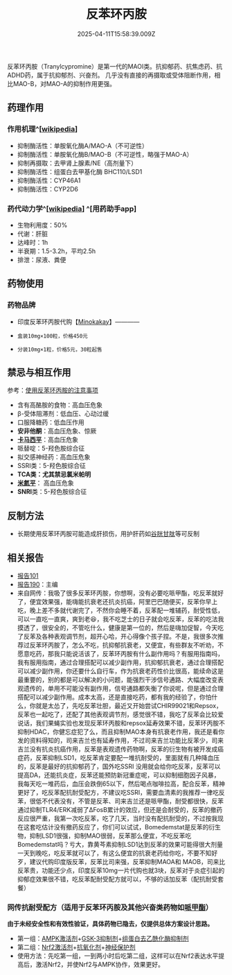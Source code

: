 ﻿---
title: 反苯环丙胺
description: 
published: true
date: 2025-04-11T15:58:39.009Z
tags: 
editor: markdown
dateCreated: 2025-04-11T15:58:34.573Z
---

反苯环丙胺（Tranylcypromine）是第一代的MAOI类。抗抑郁药、抗焦虑药、抗ADHD药，属于抗抑郁剂、兴奋剂。
几乎没有直接的再摄取或受体阻断作用，相比MAO-B，对MAO-A的抑制作用更强。

## 药理作用
### 作用机理^[[wikipedia](https://en.wikipedia.org/wiki/Tranylcypromine#Pharmacology)]
- 抑制酶活性：单胺氧化酶A/MAO-A（不可逆性）
- 抑制酶活性：单胺氧化酶B/MAO-B（不可逆性，略强于MAO-A）
- 抑制再摄取：去甲肾上腺素/NE（高剂量下）
- 抑制酶活性：组蛋白去甲基化酶 BHC110/LSD1
- 抑制酶活性：CYP46A1
- 抑制酶活性：CYP2D6
### 药代动力学^[[wikipedia](https://en.wikipedia.org/wiki/Tranylcypromine)] ^[用药助手app]
- 生物利用度：50%
- 代谢：肝脏
- 达峰时：1h
- 半衰期：1.5-3.2h，平均2.5h
- 排泄：尿液、粪便
## 药物使用
### 药物品牌
- 印度反苯环丙胺代购【[Minokakay](https://x.com/Minokakay)】————
-     盒装10mg×100粒，价格450元
-     分装10mg×1粒，价格5元，30粒起售
## 禁忌与相互作用
参考：[使用反苯环丙胺的注意事项](https://mp.weixin.qq.com/s/gVFmPiA3qmcQuuq65qiUlQ)
- 含有高酪胺的食物：高血压危象
- β-受体阻滞剂：低血压、心动过缓
- 口服降糖药：低血压作用
- **安非他酮**：高血压危象、惊厥
- **[卡马西平](/drug/CBZ)**：高血压危象
- 哌替啶：5-羟色胺综合征
- 拟交感神经药：高血压危象
- SSRI类：5-羟色胺综合征
- **TCA类：尤其禁忌氯米帕明**
- **[米氮平](/drug/米氮平)**： 高血压危象
- **SNRI**类：5-羟色胺综合征
## 反制方法
- 长期使用反苯环丙胺可能造成肝损伤，用护肝药如[谷胱甘肽](/drug/GSH)等可反制
## 相关报告
- [报告101](/report/RP101/)
- [报告190](/report/RP190/)：主编
- 来自网传：我吸了很多反苯环丙胺，你想啊，没有必要吃哌甲酯，吃反苯就好了，便宜效果强，能嗨能抗衰老还抗炎抗癌，阿里巴巴随便买，反苯你早上吃，晚上差不多就代谢完了，不然你会睡不着，反苯配一堆辅药，耐受性低，可以一直吃一直爽，爽到老😆，我不吃芝士的日子就会吃反苯，反苯的吃法我摸透了，很安全的，不管吃什么，健康是第一位的，然后是嗨加促智，今天吃了反苯及各种表观调节剂，超开心哈，开心得像个孩子捏。不是，我很多次推荐过反苯环丙胺了，怎么不吃，抗抑郁抗衰老，又便宜，有些群友不听劝，不愿意吃药，那我只能说活该了，反苯环丙胺有什么副作用吗？有服用指南吗，我有服用指南，通过合理搭配可以减少副作用，抗抑郁抗衰老，通过合理搭配可以减少副作用，你还要什么自行车，作为抗衰老药性价比很高，能续命这是最重要的，别的都是可以解决的小问题，能强烈干涉信号通路、大幅度改变表观遗传的，单用不可能没有副作用，信号通路都失衡了你说呢，但是通过合理搭配可以减少副作用。成本太高，还是直接吃药，都有我的经验了，你怕什么，你就是太怂了，先吃反苯壮胆，最近又开始尝试CHIR99021和Repsox，反苯也一起吃了，还配了其他表观调节剂，感觉很不错，我吃了反苯会比较爱说话，我们果蝇实验也发现反苯环丙胺和repsox延寿效果不错，反苯环丙胺不抑制HDAC，你健忘症犯了么，而且抑制MAO本身有抗衰老作用，我还是看你发的资料得知的，司来吉兰也有延寿作用，不过司来吉兰功能比反苯少，司来吉兰没有抗炎抗癌作用，反苯是表观遗传药物啊，反苯的衍生物有被开发成癌症药，反苯抑制LSD1，吃反苯肯定要配一堆抗耐受的，里面就有几种降血压的，反苯是最好的抗抑郁药了，国外吃SSRI 没用就会给你吃反苯，反苯可以提高DA，还能抗炎症，反苯还能预防新冠重症呢，可以抑制细胞因子风暴，我每天吃一堆药后，血压会跌倒65以下，然后喝点咖啡拉高，配合反苯，精神更好了，吃反苯配抗耐受配方，不建议吃SSRI，需要血清素的我推荐一律吃反苯，很低不代表没有，不管是反苯、司来吉兰还是哌甲酯，耐受都很快，反苯通过抑制TLR4/ERK减弱了ΔFosB累计的效应，但还是会耐受的，反苯的撤药反应很严重，我第一次吃反苯，吃了几天，当时没有配抗耐受的，不过按我现在这套吃估计没有撤药反应了，你们可以试试，Bomedemstat是反苯的衍生物，抑制LSD1很强，抑制MAO很弱，反苯那么便宜，不吃反苯吃Bomedemstat吗？亏大，靠黄芩素抑制LSD1达到反苯的效果可能得很大剂量一天到晚吃，吃反苯就可以了，有这么便宜的抗衰老药给你吃，不要不知好歹，建议代购印度版反苯，反苯比司来强，反苯抑制MAOA和 MAOB，司来比反苯贵，功能还少点，印度反苯10mg一片代购也就3块，反苯对于炎症引起的抑郁症效果很不错，吃反苯配耐受配方就可以，不够的话加反苯（配抗耐受套餐）
### 网传抗耐受配方（适用于反苯环丙胺及其他兴奋类药物如[哌甲酯](/drug/哌甲酯)）
**由于未经安全性和有效性验证，具体药物已隐去，仅提供总体方案设计思路。**
- 第一组：[AMPK激活剂](/t/ampk激活剂)+[GSK-3抑制剂](/t/gsk-3抑制剂)+[组蛋白去乙酰化酶抑制剂](/t/组蛋白去乙酰化酶抑制剂)
- 第二组：[Nrf2激活剂](/t/nrf2激活剂)+[抗氧化剂](/t/抗氧化剂)+[神经保护剂](/t/神经保护剂)
- 使用方法：先吃第一组，一到两小时后吃第二组，这样可以在Nrf2表达水平提高后，激活Nrf2，并使Nrf2与AMPK协作，效果更好。
